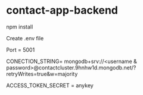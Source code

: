 # contact-app-backend

npm install 



Create .env file 

Port = 5001

CONECTION_STRING= mongodb+srv://<username & password>@contactcluster.9hnhw1d.mongodb.net/?retryWrites=true&w=majority

ACCESS_TOKEN_SECRET = anykey
